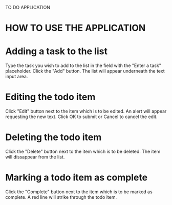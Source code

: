 TO DO APPLICATION

# HOW TO USE THE APPLICATION

# Adding a task to the list
Type the task you wish to add to the list in the field with the "Enter a task" placeholder.
Click the "Add" button.
The list will appear underneath the text input area.

# Editing the todo item
Click "Edit" button next to the item which is to be edited.
An alert will appear requesting the new text.
Click OK to submit or Cancel to cancel the edit.

# Deleting the todo item
Click the "Delete" button next to the item which is to be deleted.
The item will dissappear from the list.

# Marking a todo item as complete
Click the "Complete" button next to the item which is to be marked as complete.
A red line will strike through the todo item.



